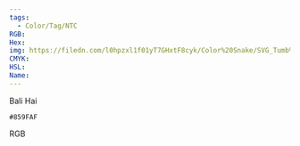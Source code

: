 ```yaml
---
tags:
  - Color/Tag/NTC
RGB:
Hex:
img: https://filedn.com/l0hpzxl1f01yT7GHxtF8cyk/Color%20Snake/SVG_Tumb%20Mass%20No%20Name/859FAF.svg
CMYK:
HSL:
Name:
---
```

Bali Hai
```palette
#859FAF
```
RGB
